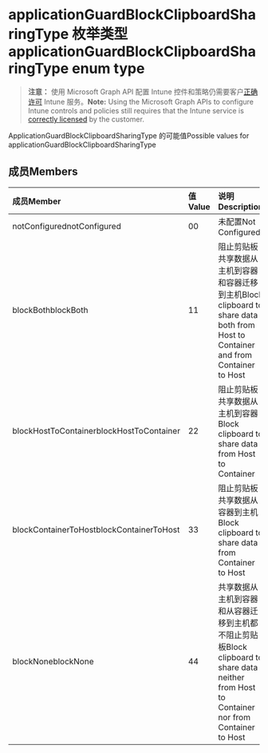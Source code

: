 # <a name="applicationguardblockclipboardsharingtype-enum-type"></a><span data-ttu-id="5fa50-101">applicationGuardBlockClipboardSharingType 枚举类型</span><span class="sxs-lookup"><span data-stu-id="5fa50-101">applicationGuardBlockClipboardSharingType enum type</span></span>

> <span data-ttu-id="5fa50-102">**注意：** 使用 Microsoft Graph API 配置 Intune 控件和策略仍需要客户[正确许可](https://go.microsoft.com/fwlink/?linkid=839381) Intune 服务。</span><span class="sxs-lookup"><span data-stu-id="5fa50-102">**Note:** Using the Microsoft Graph APIs to configure Intune controls and policies still requires that the Intune service is [correctly licensed](https://go.microsoft.com/fwlink/?linkid=839381) by the customer.</span></span>

<span data-ttu-id="5fa50-103">ApplicationGuardBlockClipboardSharingType 的可能值</span><span class="sxs-lookup"><span data-stu-id="5fa50-103">Possible values for applicationGuardBlockClipboardSharingType</span></span>
## <a name="members"></a><span data-ttu-id="5fa50-104">成员</span><span class="sxs-lookup"><span data-stu-id="5fa50-104">Members</span></span>
|<span data-ttu-id="5fa50-105">成员</span><span class="sxs-lookup"><span data-stu-id="5fa50-105">Member</span></span>|<span data-ttu-id="5fa50-106">值</span><span class="sxs-lookup"><span data-stu-id="5fa50-106">Value</span></span>|<span data-ttu-id="5fa50-107">说明</span><span class="sxs-lookup"><span data-stu-id="5fa50-107">Description</span></span>|
|:---|:---|:---|
|<span data-ttu-id="5fa50-108">notConfigured</span><span class="sxs-lookup"><span data-stu-id="5fa50-108">notConfigured</span></span>|<span data-ttu-id="5fa50-109">0</span><span class="sxs-lookup"><span data-stu-id="5fa50-109">0</span></span>|<span data-ttu-id="5fa50-110">未配置</span><span class="sxs-lookup"><span data-stu-id="5fa50-110">Not Configured</span></span>|
|<span data-ttu-id="5fa50-111">blockBoth</span><span class="sxs-lookup"><span data-stu-id="5fa50-111">blockBoth</span></span>|<span data-ttu-id="5fa50-112">1</span><span class="sxs-lookup"><span data-stu-id="5fa50-112">1</span></span>|<span data-ttu-id="5fa50-113">阻止剪贴板共享数据从主机到容器和容器迁移到主机</span><span class="sxs-lookup"><span data-stu-id="5fa50-113">Block clipboard to share data both from Host to Container and from Container to Host</span></span>|
|<span data-ttu-id="5fa50-114">blockHostToContainer</span><span class="sxs-lookup"><span data-stu-id="5fa50-114">blockHostToContainer</span></span>|<span data-ttu-id="5fa50-115">2</span><span class="sxs-lookup"><span data-stu-id="5fa50-115">2</span></span>|<span data-ttu-id="5fa50-116">阻止剪贴板共享数据从主机到容器</span><span class="sxs-lookup"><span data-stu-id="5fa50-116">Block clipboard to share data from Host to Container</span></span>|
|<span data-ttu-id="5fa50-117">blockContainerToHost</span><span class="sxs-lookup"><span data-stu-id="5fa50-117">blockContainerToHost</span></span>|<span data-ttu-id="5fa50-118">3</span><span class="sxs-lookup"><span data-stu-id="5fa50-118">3</span></span>|<span data-ttu-id="5fa50-119">阻止剪贴板共享数据从容器到主机</span><span class="sxs-lookup"><span data-stu-id="5fa50-119">Block clipboard to share data from Container to Host</span></span>|
|<span data-ttu-id="5fa50-120">blockNone</span><span class="sxs-lookup"><span data-stu-id="5fa50-120">blockNone</span></span>|<span data-ttu-id="5fa50-121">4</span><span class="sxs-lookup"><span data-stu-id="5fa50-121">4</span></span>|<span data-ttu-id="5fa50-122">共享数据从主机到容器和从容器迁移到主机都不阻止剪贴板</span><span class="sxs-lookup"><span data-stu-id="5fa50-122">Block clipboard to share data neither from Host to Container nor from Container to Host</span></span>|



